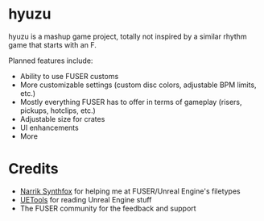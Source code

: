 # hyuzu
hyuzu is a mashup game project, totally not inspired by a similar rhythm game that starts with an F.

Planned features include:
- Ability to use FUSER customs
- More customizable settings (custom disc colors, adjustable BPM limits, etc.)
- Mostly everything FUSER has to offer in terms of gameplay (risers, pickups, hotclips, etc.)
- Adjustable size for crates
- UI enhancements
- More

# Credits
- [Narrik Synthfox](https://github.com/NarrikSynthfox) for helping me at FUSER/Unreal Engine's filetypes
- [UETools](https://github.com/UETools/UETools) for reading Unreal Engine stuff
- The FUSER community for the feedback and support
